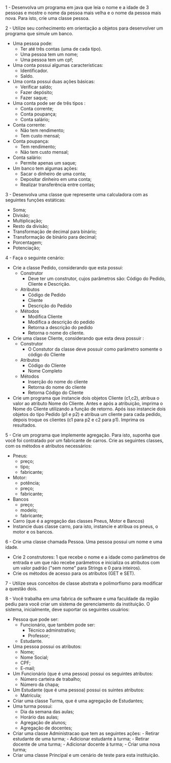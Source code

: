 1 - Desenvolva um programa em java que leia o nome e a idade de 3 pessoas e mostre o nome da pessoa mais velha e o nome da pessoa mais nova. Para isto, crie uma classe pessoa.


2 - Utilize seu conhecimento em orientação a objetos para desenvolver um programa que simule um banco.

* Uma pessoa pode:
  - Ter até três contas (uma de cada tipo).
  - Uma pessoa tem um nome;
  - Uma pessoa tem um cpf;
* Uma conta possui algumas características:
  - Identificador.
  - Saldo.
* Uma conta possui duas ações básicas:
  - Verificar saldo;
  - Fazer depósito;
  - Fazer saque;
* Uma conta pode ser de três tipos :
  - Conta corrente;
  - Conta poupança;
  - Conta salário;
* Conta corrente:
  - Não tem rendimento;
  - Tem custo mensal;
* Conta poupança:
  - Tem rendimento;
  - Não tem custo mensal;
* Conta salário:
  - Permite apenas um saque;
* Um banco tem algumas ações:
  - Sacar o dinheiro de uma conta;
  - Depositar dinheiro em uma conta;
  - Realizar transferência entre contas;

3 - Desenvolva uma classe que represente uma calculadora com as seguintes funções estáticas:

* Soma;
* Divisão;
* Multiplicação;
* Resto da divisão;
* Transformação de decimal para binário;
* Transformação de binário para decimal;
* Porcentagem;
* Potenciação;

4 - Faça o seguinte cenário:
* Crie a classe Pedido, considerando que esta possui:
  * Construtor
    - Deve ter um construtor, cujos parâmetros são: Código do Pedido, Cliente e Descrição.
  * Atributos
    - Código de Pedido
    - Cliente
    - Descrição do Pedido
  * Métodos
    - Modifica Cliente
    - Modifica a descrição do pedido
    - Retorna a descrição do pedido
    - Retorna o nome do cliente.
* Crie uma classe Cliente, considerando que esta deva possuir :
  * Construtor
    - O Constutor da classe deve possuir como parâmetro somente o código do Cliente
  * Atributos
    - Código do Cliente
    - Nome Completo		
  * Métodos
    - Inserção do nome do cliente
    - Retorna do nome do cliente
    - Retorna Código do Cliente
*  Crie um programa que instancie dois objetos Cliente (c1,c2), atribua o valor ao atributo Nome do Cliente. Antes e após a atribuição, imprima o Nome do Cliente utilizando a função de retorno. Após isso instancie dois objetos do tipo Pedido (p1 e p2) e atribua um cliente para cada pedido, depois troque os clientes (c1 para p2 e c2 para p1). Imprima os resultados.

5 - Crie um programa que implemente agregação. Para isto, suponha que você foi contratado por um fabricante de carros. Crie as seguintes classes, com os métodos  e atributos necessários:

  * Pneus:
    - preço;
    - tipo;
    - fabricante;
  * Motor:
    - potência;
    - preço;
    - fabricante;
  * Bancos
    - preço;
    - modelo;
    - fabricante;
  * Carro (que  é a agregação das classes Pneus, Motor e Bancos)
  * Instancie duas classe carro, para isto, instancie e atribua os pneus, o motor e os bancos.

6 -  Crie uma classe chamada Pessoa. Uma pessoa possui um nome e uma idade.

  * Crie 2 construtores: 1 que recebe o nome e a idade como parâmetros de entrada e um que não recebe parâmetros e inicializa os atributos com um valor padrão ("sem nome" para Strings e 0 para inteiros).
  * Crie os métodos de acesso para os atributos (GET e SET).

7 - Utilize seus conceitos de classe abstrata e polimorfismo para modificar a questão dois.

8 - Você trabalha em uma fabrica de software e uma faculdade da região pediu para você criar um sistema de gerenciamento da instituição. O sistema, inicialmente, deve suportar os seguintes usuários:
  * Pessoa que pode ser:
    * Funcionário, que também pode ser:
      - Técnico adminstrativo;
      - Professor;
    * Estudante.
  * Uma pessoa possui os atributos:
    - Nome;
    - Nome Social;
    - CPF;
    - E-mail;
  * Um Funcionário (que é uma pessoa) possui os seguintes atributos:
    - Número carteira de trabalho;
    - Número da chapa;
  * Um Estudante (que é uma pessoa) possui os suintes atributos:
    - Matrícula;
  * Criar uma classe Turma, que é uma agregação de Estudantes;
  * Uma turma possui:
    - Dia da semana das aulas;
    - Horário das aulas;
    - Agregação de alunos;
    - Agregação de docentes;
   * Criar uma classe Administracao que tem as seguintes ações:
    - Retirar estudante de uma turma;
    - Adicionar estudante à turma;
    - Retirar docente de uma turma;
    - Adicionar docente à turma;
    - Criar uma nova turma;
   * Criar uma classe Principal e um cenário de teste para esta instituição.

